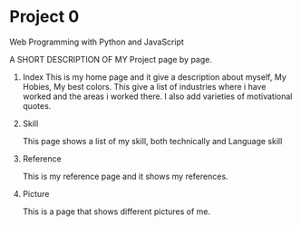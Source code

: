 # Project 0

Web Programming with Python and JavaScript


A SHORT DESCRIPTION OF MY Project page by page.


1. Index
      This is my home page and it give a description about myself, My Hobies, My best colors.
	This give a list of industries where i have worked and the areas i worked there.
     I also add varieties of motivational quotes.

2. Skill	
   
    This page shows a list of my skill, both technically and Language skill
3. Reference

    This is my reference page and it shows my references.

4. Picture 

   This is a page that shows different pictures of me.	
  
